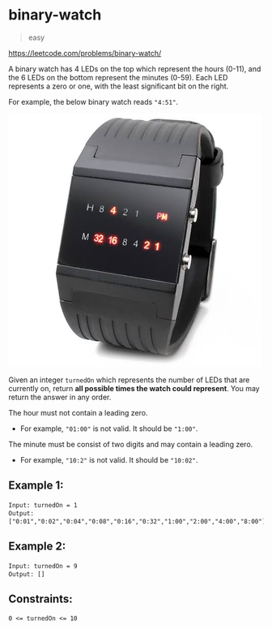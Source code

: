 # binary-watch

> easy

https://leetcode.com/problems/binary-watch/

A binary watch has 4 LEDs on the top which represent the hours (0-11), and the 6 LEDs on the bottom represent the minutes (0-59). Each LED represents a zero or one, with the least significant bit on the right.

For example, the below binary watch reads `"4:51"`.

![binary-watch](./binarywatch.jpeg)

Given an integer `turnedOn` which represents the number of LEDs that are currently on, return __all possible times the watch could represent__. You may return the answer in any order.

The hour must not contain a leading zero.

- For example, `"01:00"` is not valid. It should be `"1:00"`.

The minute must be consist of two digits and may contain a leading zero.

- For example, `"10:2"` is not valid. It should be `"10:02"`.

## Example 1:

```
Input: turnedOn = 1
Output: ["0:01","0:02","0:04","0:08","0:16","0:32","1:00","2:00","4:00","8:00"]
```

## Example 2:

```
Input: turnedOn = 9
Output: []
 ```

## Constraints:

```
0 <= turnedOn <= 10
```
